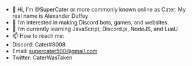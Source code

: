 - 👋 Hi, I’m @SuperCater or more commonly known online as Cater. My real name is Alexander Duffey
- 👀 I’m interested in making Discord bots, games, and websites.
- 🌱 I’m currently learning JavaScript, Discord.js, NodeJS, and LuaU
- 📫 How to reach me:
- Discord: Cater#8008
- Email: supercater500@gmail.com
- Twitter: CaterWasTaken

<!---
SuperCater/SuperCater is a ✨ special ✨ repository because its `README.md` (this file) appears on your GitHub profile.
You can click the Preview link to take a look at your changes.
--->
